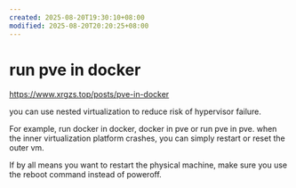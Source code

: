 ```yaml
---
created: 2025-08-20T19:30:10+08:00
modified: 2025-08-20T20:20:25+08:00
---
```


# run pve in docker

https://www.xrgzs.top/posts/pve-in-docker

you can use nested virtualization to reduce risk of hypervisor failure.

For example, run docker in docker, docker in pve or run pve in pve. when the inner virtualization platform crashes, you can simply restart or reset the outer vm.

If by all means you want to restart the physical machine, make sure you use the reboot command instead of poweroff.
